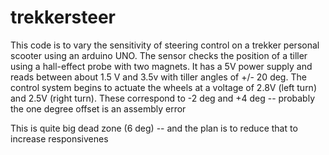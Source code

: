 # trekkersteer
This code is to vary the sensitivity of steering control on a trekker personal scooter using an arduino UNO.
The sensor checks the position of a tiller using a hall-effect probe with two magnets. 
It has a 5V power supply and reads between about 1.5 V and 3.5v with tiller angles of +/- 20 deg.
The control system begins to actuate the wheels at a voltage of 2.8V (left turn) and 2.5V (right turn).
These correspond to -2 deg and +4 deg -- probably the one degree offset is an assembly error

This is quite big dead zone (6 deg) -- and the plan is to reduce that to increase responsivenes
